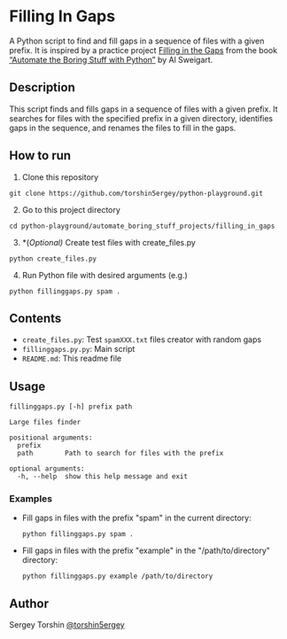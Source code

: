 # Filling In Gaps

A Python script to find and fill gaps in a sequence of files with a given prefix.
It is inspired by a practice project [Filling in the Gaps](https://automatetheboringstuff.com/2e/chapter10/#calibre_link-348) from the book [“Automate the Boring Stuff with Python”](https://automatetheboringstuff.com/) by Al Sweigart.

## Description

This script finds and fills gaps in a sequence of files with a given prefix. It searches for files with the specified prefix in a given directory, identifies gaps in the sequence, and renames the files to fill in the gaps.

## How to run

1. Clone this repository
```
git clone https://github.com/torshin5ergey/python-playground.git
```
2. Go to this project directory
```
cd python-playground/automate_boring_stuff_projects/filling_in_gaps
```
3. *(*Optional)* Create test files with create_files.py
```
python create_files.py
```
4. Run Python file with desired arguments (e.g.)
```
python fillinggaps.py spam .
```

## Contents

- `create_files.py`: Test `spamXXX.txt` files creator with random gaps
- `fillinggaps.py.py`: Main script
- `README.md`: This readme file

## Usage
```
fillinggaps.py [-h] prefix path

Large files finder

positional arguments:
  prefix
  path        Path to search for files with the prefix

optional arguments:
  -h, --help  show this help message and exit
```

### Examples

- Fill gaps in files with the prefix "spam" in the current directory:
    ```
    python fillinggaps.py spam .
    ```
- Fill gaps in files with the prefix "example" in the "/path/to/directory" directory:
    ```
    python fillinggaps.py example /path/to/directory
    ```

## Author 

Sergey Torshin [@torshin5ergey](https://github.com/torshin5ergey)
